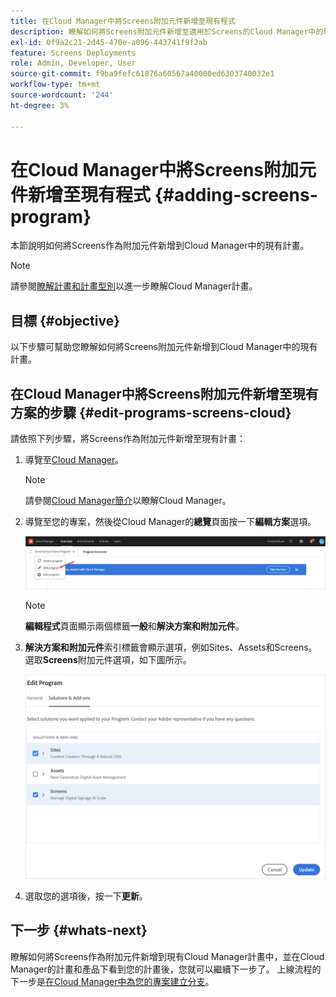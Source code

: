 ```yaml
---
title: 在Cloud Manager中將Screens附加元件新增至現有程式
description: 瞭解如何將Screens附加元件新增至適用於Screens的Cloud Manager中的現有程式as a Cloud Service。
exl-id: 0f9a2c21-2d45-470e-a096-443741f9f2ab
feature: Screens Deployments
role: Admin, Developer, User
source-git-commit: f9ba9fefc61876a60567a40000ed6303740032e1
workflow-type: tm+mt
source-wordcount: '244'
ht-degree: 3%

---
```


# 在Cloud Manager中將Screens附加元件新增至現有程式 {#adding-screens-program}

本節說明如何將Screens作為附加元件新增到Cloud Manager中的現有計畫。

>[!NOTE]
>請參閱[瞭解計畫和計畫型別](https://experienceleague.adobe.com/docs/experience-manager-cloud-service/content/implementing/using-cloud-manager/programs/program-types.html)以進一步瞭解Cloud Manager計畫。

## 目標 {#objective}

以下步驟可幫助您瞭解如何將Screens附加元件新增到Cloud Manager中的現有計畫。

## 在Cloud Manager中將Screens附加元件新增至現有方案的步驟 {#edit-programs-screens-cloud}

請依照下列步驟，將Screens作為附加元件新增至現有計畫：

1. 導覽至[Cloud Manager](https://my.cloudmanager.adobe.com/)。

   >[!NOTE]
   >請參閱[Cloud Manager簡介](https://experienceleague.adobe.com/docs/experience-manager-cloud-service/content/onboarding/journey/cloud-manager.html)以瞭解Cloud Manager。

1. 導覽至您的專案，然後從Cloud Manager的&#x200B;**總覽**&#x200B;頁面按一下&#x200B;**編輯方案**&#x200B;選項。

   ![影像](/help/screens-cloud/assets/onboarding/add-onexisting1.png)

   >[!NOTE]
   >**編輯程式**&#x200B;頁面顯示兩個標籤&#x200B;**一般**&#x200B;和&#x200B;**解決方案和附加元件**。

1. **解決方案和附加元件**&#x200B;索引標籤會顯示選項，例如Sites、Assets和Screens。 選取&#x200B;**Screens**&#x200B;附加元件選項，如下圖所示。

   ![影像](/help/screens-cloud/assets/onboarding/add-onexisting2.png)

1. 選取您的選項後，按一下&#x200B;**更新**。

## 下一步 {#whats-next}

瞭解如何將Screens作為附加元件新增到現有Cloud Manager計畫中，並在Cloud Manager的計畫和產品下看到您的計畫後，您就可以繼續下一步了。 上線流程的下一步是[在Cloud Manager中為您的專案建立分支](/help/screens-cloud/onboarding-screens-cloud/creating-a-branch.md)。

